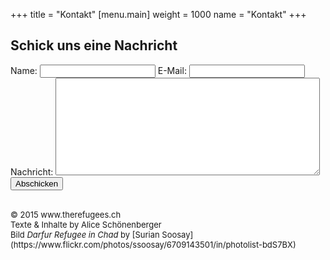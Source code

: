 +++
title = "Kontakt"
[menu.main]
weight = 1000
name = "Kontakt"
+++

<h2>Schick uns eine Nachricht</h2>
<form action="//formspree.io/projekt.refugees@gmail.com" method="POST">
	<label for="name">Name:</label>
    <input type="text" name="name">
	<label for="email">E-Mail:</label>
    <input type="email" name="_replyto">
	<label for="content">Nachricht:</label>
	<textarea name="content" rows="10" cols="50"></textarea>
    <input type="submit" value="Abschicken">
	<input type="hidden" name="_next" value="http://therefugees.ch/message-sent" />
</form>



<br/>
<FONT SIZE="2">© 2015 www.therefugees.ch <br/>
Texte & Inhalte by Alice Schönenberger
<br/>
Bild <i>Darfur Refugee in Chad</i> by [Surian Soosay](https://www.flickr.com/photos/ssoosay/6709143501/in/photolist-bdS7BX) </FONT SIZE="2">
